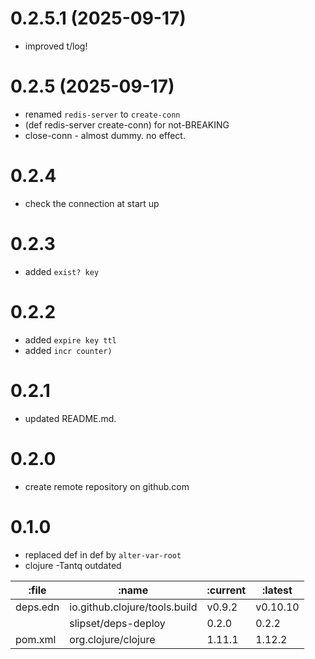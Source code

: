 # 0.2.5.1 (2025-09-17)

* improved t/log!

# 0.2.5 (2025-09-17)

* renamed `redis-server` to `create-conn`
* (def redis-server create-conn) for not-BREAKING
* close-conn - almost dummy. no effect.

# 0.2.4

* check the connection at start up

# 0.2.3

* added `exist? key`

# 0.2.2

* added `expire key ttl`
* added `incr counter)`

# 0.2.1

* updated README.md.

# 0.2.0

* create remote repository on github.com

# 0.1.0

* replaced def in def by `alter-var-root`
* clojure -Tantq outdated

| :file    | :name                         | :current | :latest  |
|----------|-------------------------------|----------|----------|
| deps.edn | io.github.clojure/tools.build | v0.9.2   | v0.10.10 |
|          | slipset/deps-deploy           | 0.2.0    | 0.2.2    |
| pom.xml  | org.clojure/clojure           | 1.11.1   | 1.12.2   |
